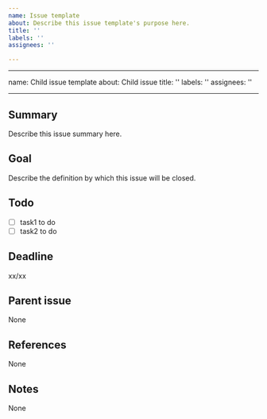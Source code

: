 ```yaml
---
name: Issue template
about: Describe this issue template's purpose here.
title: ''
labels: ''
assignees: ''

---
```


---
name: Child issue template
about: Child issue
title: ''
labels: ''
assignees: ''

---

## Summary
Describe this issue summary here.

## Goal
Describe the definition by which this issue will be closed.

## Todo
- [ ] task1 to do
- [ ] task2 to do

## Deadline
xx/xx

## Parent issue
None

## References
None

## Notes
None
